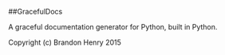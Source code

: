 ##GracefulDocs

A graceful documentation generator for Python, built in Python.


Copyright (c) Brandon Henry 2015